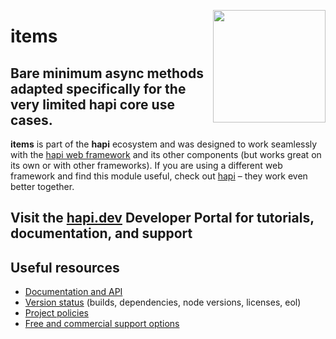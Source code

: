 <a href="https://hapi.dev"><img src="https://raw.githubusercontent.com/hapijs/assets/master/images/family.png" width="180px" align="right" /></a>

# items

## Bare minimum async methods adapted specifically for the very limited **hapi** core use cases.

**items** is part of the **hapi** ecosystem and was designed to work seamlessly with the [hapi web framework](https://hapi.dev) and its other components (but works great on its own or with other frameworks). If you are using a different web framework and find this module useful, check out [hapi](https://hapi.dev) – they work even better together.

## Visit the [hapi.dev](https://hapi.dev) Developer Portal for tutorials, documentation, and support

## Useful resources

- [Documentation and API](https://hapi.dev/family/items/)
- [Version status](https://hapi.dev/resources/status/#items) (builds, dependencies, node versions, licenses, eol)
- [Project policies](https://hapi.dev/policies/)
- [Free and commercial support options](https://hapi.dev/support/)
